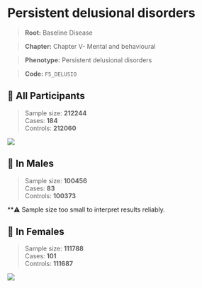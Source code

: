 # Persistent delusional disorders

> **Root:** Baseline Disease  

> **Chapter:** Chapter V- Mental and behavioural  

> **Phenotype:** Persistent delusional disorders  

> **Code:** `F5_DELUSIO`

## 🧪 All Participants  
> Sample size: **212244**  
> Cases: **184**  
> Controls: **212060**
<img src="/Disease/Figures/ALL/Incidence/F5_DELUSIO.png"/>
<CsvTable src="/public/Disease/Data/ALL/Incidence/COX_F5_DELUSIO.csv" label="🔍 View full results" />

## 👨 In Males  
> Sample size: **100456**  
> Cases: **83**  
> Controls: **100373**

**⚠️ Sample size too small to interpret results reliably.


## 👩 In Females  
> Sample size: **111788**  
> Cases: **101**  
> Controls: **111687**
<img src="/Disease/Figures/Female/Incidence/F5_DELUSIO.png"/>
<CsvTable src="/public/Disease/Data/Female/Incidence/COX_F5_DELUSIO.csv" label="🔍 View full results" />
